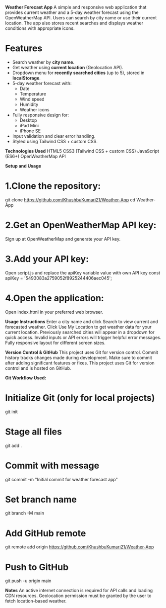 **Weather Forecast App**
A simple and responsive web application that provides current weather and a 5-day weather forecast using the OpenWeatherMap API. Users can search by city name or use their current location. The app also stores recent searches and displays weather conditions with appropriate icons.

# Features
- Search weather by **city name**.
- Get weather using **current location** (Geolocation API).
- Dropdown menu for **recently searched cities** (up to 5), stored in **localStorage**.
- 5-day weather forecast with:
  - Date
  - Temperature
  - Wind speed
  - Humidity
  - Weather icons
- Fully responsive design for:
  - Desktop
  - iPad Mini
  - iPhone SE
- Input validation and clear error handling.
- Styled using Tailwind CSS + custom CSS.

**Technologies Used**
HTML5
CSS3 (Tailwind CSS + custom CSS)
JavaScript (ES6+)
OpenWeatherMap API

**Setup and Usage**
# 1.Clone the repository:
git clone https://github.com/KhushbuKumari21/Weather-App
cd Weather-App

# 2.Get an OpenWeatherMap API key:
Sign up at OpenWeatherMap and generate your API key.

# 3.Add your API key:
Open script.js and replace the apiKey variable value with  own API key
const apiKey = '5493083a2759052f8925244406aec045';

# 4.Open the application:
Open index.html in your preferred web browser.


**Usage Instructions**
Enter a city name and click Search to view current and forecasted weather.
Click Use My Location to get weather data for your current location.
Previously searched cities will appear in a dropdown for quick access.
Invalid inputs or API errors will trigger helpful error messages.
Fully responsive layout for different screen sizes.

**Version Control & GitHub**
This project uses Git for version control.
Commit history tracks changes made during development.
Make sure to commit after adding significant features or fixes.
This project uses Git for version control and is hosted on GitHub.

**Git Workflow Used:**

# Initialize Git (only for local projects)
git init
# Stage all files
git add .
# Commit with message
git commit -m "Initial commit for weather forecast app"
# Set branch name
git branch -M main
# Add GitHub remote
git remote add origin https://github.com/KhushbuKumari21/Weather-App
# Push to GitHub
git push -u origin main

**Notes**
An active internet connection is required for API calls and loading CDN resources.
Geolocation permission must be granted by the user to fetch location-based weather.

